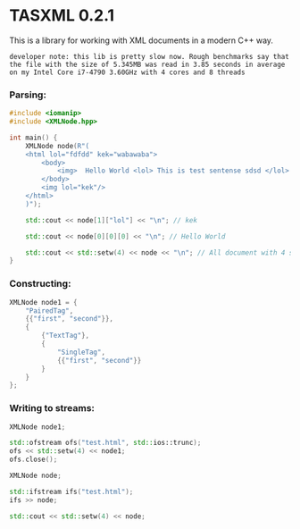 # TASXML 0.2.1

This is a library for working with XML documents in a modern C++ way.

`developer note:
    this lib is pretty slow now. Rough benchmarks say that
    the file with the size of 5.345MB was read in 3.85 seconds in average on my Intel Core i7-4790 3.60GHz with 4 cores and 8 threads`

### Parsing:

```c++
#include <iomanip>
#include <XMLNode.hpp>

int main() {
    XMLNode node(R"(
    <html lol="fdfdd" kek="wabawaba">
        <body>
            <img>  Hello World <lol> This is test sentense sdsd </lol>  dfdf  </img>
        </body>
        <img lol="kek"/>
    </html>
    )");

    std::cout << node[1]["lol"] << "\n"; // kek

    std::cout << node[0][0][0] << "\n"; // Hello World

    std::cout << std::setw(4) << node << "\n"; // All document with 4 spaces indent
}
```

### Constructing:

```c++
XMLNode node1 = {
    "PairedTag", 
    {{"first", "second"}},
    {
        {"TextTag"},
        {
            "SingleTag",
            {{"first", "second"}}
        }
    }
};
```

### Writing to streams:

```c++
XMLNode node1;

std::ofstream ofs("test.html", std::ios::trunc);
ofs << std::setw(4) << node1;
ofs.close();

XMLNode node;

std::ifstream ifs("test.html");
ifs >> node;

std::cout << std::setw(4) << node;
```